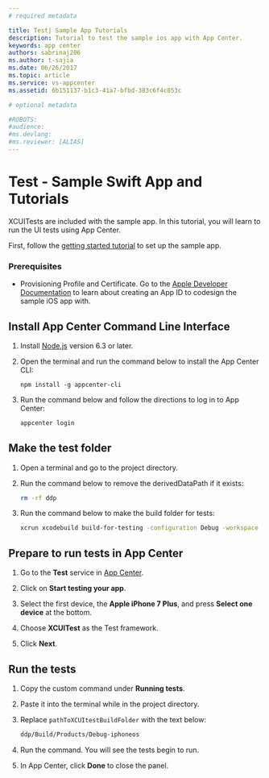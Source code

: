 ```yaml
---
# required metadata

title: Test| Sample App Tutorials
description: Tutorial to test the sample ios app with App Center.
keywords: app center
authors: sabrinaj206
ms.author: t-sajia
ms.date: 06/26/2017
ms.topic: article
ms.service: vs-appcenter
ms.assetid: 6b151137-b1c3-41a7-bfbd-383c6f4c853c

# optional metadata

#ROBOTS:
#audience:
#ms.devlang:
#ms.reviewer: [ALIAS]
---
```


# Test - Sample Swift App and Tutorials

XCUITests are included with the sample app. In this tutorial, you will learn to run the UI tests using App Center.

First, follow the [getting started tutorial](getting-started.md) to set up the sample app.

### Prerequisites
- Provisioning Profile and Certificate. Go to the [Apple Developer Documentation](https://developer.apple.com/library/content/documentation/IDEs/Conceptual/AppDistributionGuide/MaintainingProfiles/MaintainingProfiles.html) to learn about creating an App ID to codesign the sample iOS app with.

## Install App Center Command Line Interface

1. Install [Node.js](https://nodejs.org/en/) version 6.3 or later.
2. Open the terminal and run the command below to install the App Center CLI:

   ```shell
   npm install -g appcenter-cli
   ```

3. Run the command below and follow the directions to log in to App Center:

   ```bash
   appcenter login
   ```  

## Make the test folder
1. Open a terminal and go to the project directory.

2. Run the command below to remove the derivedDataPath if it exists:

   ```bash
   rm -rf ddp
   ```

3. Run the command below to make the build folder for tests:

   ```bash
   xcrun xcodebuild build-for-testing -configuration Debug -workspace sampleapp-ios-swift.xcworkspace -sdk iphoneos -scheme sampleapp-ios-swift -derivedDataPath ddp
   ```  

## Prepare to run tests in App Center

1. Go to the **Test** service in [App Center](https://appcenter.ms/apps).

2. Click on **Start testing your app**.

3. Select the first device, the **Apple iPhone 7 Plus**, and press **Select one device** at the bottom.

4. Choose **XCUITest** as the Test framework.

5. Click **Next**.  


## Run the tests

1. Copy the custom command under **Running tests**.

2. Paste it into the terminal while in the project directory.

3. Replace ```pathToXCUItestBuildFolder``` with the text below:

   ```bash
   ddp/Build/Products/Debug-iphoneos
   ```

4. Run the command. You will see the tests begin to run.

5. In App Center, click **Done** to close the panel.

